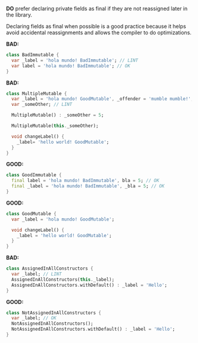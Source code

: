 **DO** prefer declaring private fields as final if they are not reassigned later
in the library.

Declaring fields as final when possible is a good practice because it helps
avoid accidental reassignments and allows the compiler to do optimizations.

**BAD:**
```dart
class BadImmutable {
  var _label = 'hola mundo! BadImmutable'; // LINT
  var label = 'hola mundo! BadImmutable'; // OK
}
```

**BAD:**
```dart
class MultipleMutable {
  var _label = 'hola mundo! GoodMutable', _offender = 'mumble mumble!'; // LINT
  var _someOther; // LINT

  MultipleMutable() : _someOther = 5;

  MultipleMutable(this._someOther);

  void changeLabel() {
    _label= 'hello world! GoodMutable';
  }
}
```

**GOOD:**
```dart
class GoodImmutable {
  final label = 'hola mundo! BadImmutable', bla = 5; // OK
  final _label = 'hola mundo! BadImmutable', _bla = 5; // OK
}
```

**GOOD:**
```dart
class GoodMutable {
  var _label = 'hola mundo! GoodMutable';

  void changeLabel() {
    _label = 'hello world! GoodMutable';
  }
}
```

**BAD:**
```dart
class AssignedInAllConstructors {
  var _label; // LINT
  AssignedInAllConstructors(this._label);
  AssignedInAllConstructors.withDefault() : _label = 'Hello';
}
```

**GOOD:**
```dart
class NotAssignedInAllConstructors {
  var _label; // OK
  NotAssignedInAllConstructors();
  NotAssignedInAllConstructors.withDefault() : _label = 'Hello';
}
```
